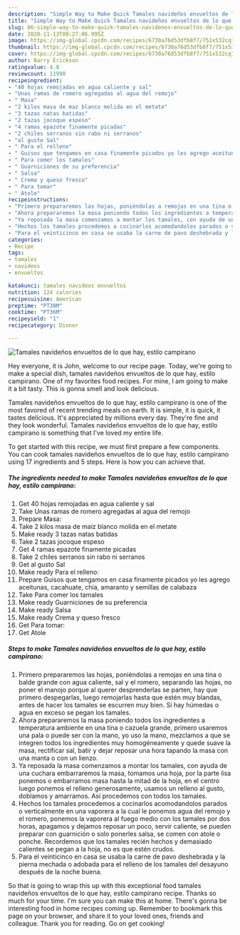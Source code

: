 ```yaml
---
description: "Simple Way to Make Quick Tamales navideños envueltos de lo que hay, estilo campirano"
title: "Simple Way to Make Quick Tamales navideños envueltos de lo que hay, estilo campirano"
slug: 86-simple-way-to-make-quick-tamales-navidenos-envueltos-de-lo-que-hay-estilo-campirano
date: 2020-11-13T00:27:06.995Z
image: https://img-global.cpcdn.com/recipes/6730a76d53dfb8f7/751x532cq70/tamales-navidenos-envueltos-de-lo-que-hay-estilo-campirano-foto-principal.jpg
thumbnail: https://img-global.cpcdn.com/recipes/6730a76d53dfb8f7/751x532cq70/tamales-navidenos-envueltos-de-lo-que-hay-estilo-campirano-foto-principal.jpg
cover: https://img-global.cpcdn.com/recipes/6730a76d53dfb8f7/751x532cq70/tamales-navidenos-envueltos-de-lo-que-hay-estilo-campirano-foto-principal.jpg
author: Barry Erickson
ratingvalue: 4.8
reviewcount: 11990
recipeingredient:
- "40 hojas remojadas en agua caliente y sal"
- "Unas ramas de romero agregadas al agua del remojo"
- " Masa"
- "2 kilos masa de maz blanco molida en el metate"
- "3 tazas natas batidas"
- "2 tazas jocoque espeso"
- "4 ramas epazote finamente picadas"
- "2 chiles serranos sin rabo ni serranos"
- "al gusto Sal"
- " Para el relleno"
- " Guisos que tengamos en casa finamente picados yo les agrego aceitunas cacahuate cha amaranto y semillas de calabaza"
- " Para comer los tamales"
- " Guarniciones de su preferencia"
- " Salsa"
- " Crema y queso fresco"
- " Para tomar"
- " Atole"
recipeinstructions:
- "Primero prepararemos las hojas, poniéndolas a remojas en una tina o balde grande con agua caliente, sal y el romero, separando las hojas, no poner el manojo porque al querer desprenderlas se parten, hay que primero despegarlas, luego remojarlas hasta que estén muy blandas, antes de hacer los tamales se escurren muy bien. Si hay húmedas o agua en exceso se pegan los tamales."
- "Ahora prepararemos la masa poniendo todos los ingredientes a temperatura ambiente en una tina o cazuela grande, primero usaremos una pala o puede ser con la mano, yo uso la mano, mezclamos a que se integren todos los ingredientes muy homogéneamente y quede suave la masa, rectificar sal, batir y dejar reposar una hora tapando la masa con una manta o con un lienzo."
- "Ya reposada la masa comenzamos a montar los tamales, con ayuda de una cuchara embarraremos la masa, tomamos una hoja, por la parte lisa ponemos o embarramos masa hasta la mitad de la hoja, en el centro luego ponemos el relleno generosamente, usamos un relleno al gusto, doblamos y amarramos. Así procedemos con todos los tamales."
- "Hechos los tamales procedemos a cocinarlos acomodandolos parados o verticalmente en una vaporera a la cual le ponemos agua del remojo y el romero, ponemos la vaporera al fuego medio con los tamales por dos horas, apagamos y dejamos reposar un poco, servir caliente, se pueden preparar con guarnición o solo ponerles salsa, se comen con atole o ponche. Recordemos que los tamales recién hechos y demasiado calientes se pegan a la hoja, no es que estén crudos."
- "Para el veinticinco en casa se usaba la carne de pavo deshebrada y la pierna mechada o adobada para el relleno de los tamales del desayuno después de la noche buena."
categories:
- Recipe
tags:
- tamales
- navideos
- envueltos

katakunci: tamales navideos envueltos 
nutrition: 124 calories
recipecuisine: American
preptime: "PT30M"
cooktime: "PT36M"
recipeyield: "1"
recipecategory: Dinner

---
```



![Tamales navideños envueltos de lo que hay, estilo campirano](https://img-global.cpcdn.com/recipes/6730a76d53dfb8f7/751x532cq70/tamales-navidenos-envueltos-de-lo-que-hay-estilo-campirano-foto-principal.jpg)

Hey everyone, it is John, welcome to our recipe page. Today, we're going to make a special dish, tamales navideños envueltos de lo que hay, estilo campirano. One of my favorites food recipes. For mine, I am going to make it a bit tasty. This is gonna smell and look delicious.

Tamales navideños envueltos de lo que hay, estilo campirano is one of the most favored of recent trending meals on earth. It is simple, it is quick, it tastes delicious. It's appreciated by millions every day. They're fine and they look wonderful. Tamales navideños envueltos de lo que hay, estilo campirano is something that I've loved my entire life.




To get started with this recipe, we must first prepare a few components. You can cook tamales navideños envueltos de lo que hay, estilo campirano using 17 ingredients and 5 steps. Here is how you can achieve that.

<!--inarticleads1-->

##### The ingredients needed to make Tamales navideños envueltos de lo que hay, estilo campirano:

1. Get 40 hojas remojadas en agua caliente y sal
1. Take Unas ramas de romero agregadas al agua del remojo
1. Prepare  Masa:
1. Take 2 kilos masa de maíz blanco molida en el metate
1. Make ready 3 tazas natas batidas
1. Take 2 tazas jocoque espeso
1. Get 4 ramas epazote finamente picadas
1. Take 2 chiles serranos sin rabo ni serranos
1. Get al gusto Sal
1. Make ready  Para el relleno:
1. Prepare  Guisos que tengamos en casa finamente picados yo les agrego aceitunas, cacahuate, chía, amaranto y semillas de calabaza
1. Take  Para comer los tamales
1. Make ready  Guarniciones de su preferencia
1. Make ready  Salsa
1. Make ready  Crema y queso fresco
1. Get  Para tomar:
1. Get  Atole




<!--inarticleads2-->

##### Steps to make Tamales navideños envueltos de lo que hay, estilo campirano:

1. Primero prepararemos las hojas, poniéndolas a remojas en una tina o balde grande con agua caliente, sal y el romero, separando las hojas, no poner el manojo porque al querer desprenderlas se parten, hay que primero despegarlas, luego remojarlas hasta que estén muy blandas, antes de hacer los tamales se escurren muy bien. Si hay húmedas o agua en exceso se pegan los tamales.
1. Ahora prepararemos la masa poniendo todos los ingredientes a temperatura ambiente en una tina o cazuela grande, primero usaremos una pala o puede ser con la mano, yo uso la mano, mezclamos a que se integren todos los ingredientes muy homogéneamente y quede suave la masa, rectificar sal, batir y dejar reposar una hora tapando la masa con una manta o con un lienzo.
1. Ya reposada la masa comenzamos a montar los tamales, con ayuda de una cuchara embarraremos la masa, tomamos una hoja, por la parte lisa ponemos o embarramos masa hasta la mitad de la hoja, en el centro luego ponemos el relleno generosamente, usamos un relleno al gusto, doblamos y amarramos. Así procedemos con todos los tamales.
1. Hechos los tamales procedemos a cocinarlos acomodandolos parados o verticalmente en una vaporera a la cual le ponemos agua del remojo y el romero, ponemos la vaporera al fuego medio con los tamales por dos horas, apagamos y dejamos reposar un poco, servir caliente, se pueden preparar con guarnición o solo ponerles salsa, se comen con atole o ponche. Recordemos que los tamales recién hechos y demasiado calientes se pegan a la hoja, no es que estén crudos.
1. Para el veinticinco en casa se usaba la carne de pavo deshebrada y la pierna mechada o adobada para el relleno de los tamales del desayuno después de la noche buena.




So that is going to wrap this up with this exceptional food tamales navideños envueltos de lo que hay, estilo campirano recipe. Thanks so much for your time. I'm sure you can make this at home. There's gonna be interesting food in home recipes coming up. Remember to bookmark this page on your browser, and share it to your loved ones, friends and colleague. Thank you for reading. Go on get cooking!
